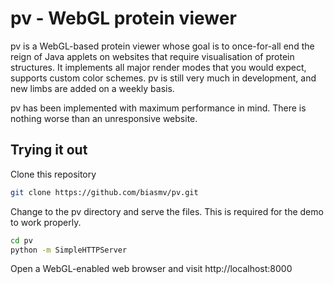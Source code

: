 pv - WebGL protein viewer
=========================================

pv  is a WebGL-based protein viewer whose goal is to once-for-all end the reign of Java applets on websites that require visualisation of protein structures. It implements all major render modes that you would expect, supports custom color schemes. pv is still very much in development, and new limbs are added on a weekly basis.

pv has been implemented with maximum performance in mind. There is nothing worse than an unresponsive website.


Trying it out
-----------------------------------------

Clone this repository

```bash
git clone https://github.com/biasmv/pv.git
```

Change to the pv directory and serve the files. This is required for the demo to work properly.

```bash
cd pv
python -m SimpleHTTPServer
```

Open a WebGL-enabled web browser and visit http://localhost:8000

